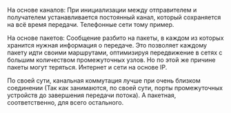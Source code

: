 На основе каналов: При инициализации между отправителем и получателем устанавливается постоянный канал, который сохраняется на всё время передачи.
Телефонные сети тому пример.

На основе пакетов: Сообщение разбито на пакеты, в каждом из которых хранится нужная информация о передаче. Это позволяет каждому пакету идти своими маршрутами, оптимизируя передвижение в сетях с большим количеством промежуточных узлов. Но по этой же причине пакеты могут теряться.
Интернет и сети на основе IP.

По своей сути, канальная коммутация лучше при очень близком соединении (Так как занимаются, по своей сути, порты промежуточных устройств до завершения передачи потока).
А пакетная, соответственно, для всего остального.